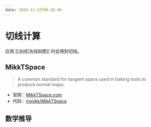 ```yaml
---
date: 2024-12-22T00:26:46
---
```


# 切线计算

应用 [[法线|法线贴图]] 时会用到切线。

## MikkTSpace

> A common standard for tangent space used in baking tools to produce normal maps.

- 官网：[MikkTSpace.com](http://www.mikktspace.com/)
- 代码：[mmikk/MikkTSpace](https://github.com/mmikk/MikkTSpace)

## 数学推导
